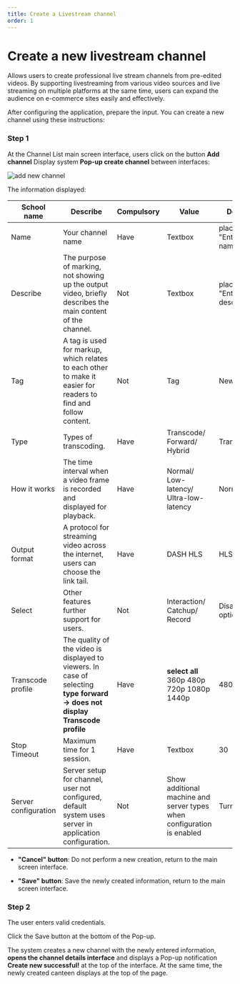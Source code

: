 ```yaml
---
title: Create a Livestream channel
order: 1
---
```


# Create a new livestream channel

Allows users to create professional live stream channels from pre-edited videos. By supporting livestreaming from various video sources and live streaming on multiple platforms at the same time, users can expand the audience on e-commerce sites easily and effectively.

After configuring the application, prepare the input. You can create a new channel using these instructions:

### Step 1

At the Channel List main screen interface, users click on the button **Add channel**
Display system **Pop-up create channel** between interfaces:

![add new channel](/images/livestream/create-channel.png)

The information displayed:

| School name          | Describe                                                                                                                     | Compulsory | Value                                                                  | Default                         |
| -------------------- | ---------------------------------------------------------------------------------------------------------------------------- | ---------- | ---------------------------------------------------------------------- | ------------------------------- |
| Name                 | Your channel name                                                                                                            | Have       | Textbox                                                                | placeholder "Enter name"        |
| Describe             | The purpose of marking, not showing up the output video, briefly describes the main content of the channel.                  | Not        | Textbox                                                                | placeholder "Enter description" |
| Tag                  | A tag is used for markup, which relates to each other to make it easier for readers to find and follow content.              | Not        | Tag                                                                    | New card                        |
| Type                 | Types of transcoding.                                                                                                        | Have       | Transcode/ Forward/ Hybrid                                             | Transcode                       |
| How it works         | The time interval when a video frame is recorded and displayed for playback.                                                 | Have       | Normal/ Low-latency/ Ultra-low-latency                                 | Normal                          |
| Output format        | A protocol for streaming video across the internet, users can choose the link tail.                                          | Have       | DASH HLS                                                               | HLS                             |
| Select               | Other features further support for users.                                                                                    | Not        | Interaction/ Catchup/ Record                                           | Disable all 3 options           |
| Transcode profile    | The quality of the video is displayed to viewers. In case of selecting **type forward → does not display Transcode profile** | Have       | **select all** 360p 480p 720p 1080p 1440p                              | 480p 720p                       |
| Stop Timeout         | Maximum time for 1 session.                                                                                                  | Have       | Textbox                                                                | 30                              |
| Server configuration | Server setup for channel, user not configured, default system uses server in application configuration.                      | Not        | Show additional machine and server types when configuration is enabled | Turn off                        |

- **"Cancel" button**: Do not perform a new creation, return to the main screen interface.

- **"Save" button**: Save the newly created information, return to the main screen interface.

### Step 2

The user enters valid credentials.

Click the Save button at the bottom of the Pop-up.

The system creates a new channel with the newly entered information, **opens the channel details interface** and displays a Pop-up notification **Create new successful!** at the top of the interface. At the same time, the newly created canteen displays at the top of the page.
